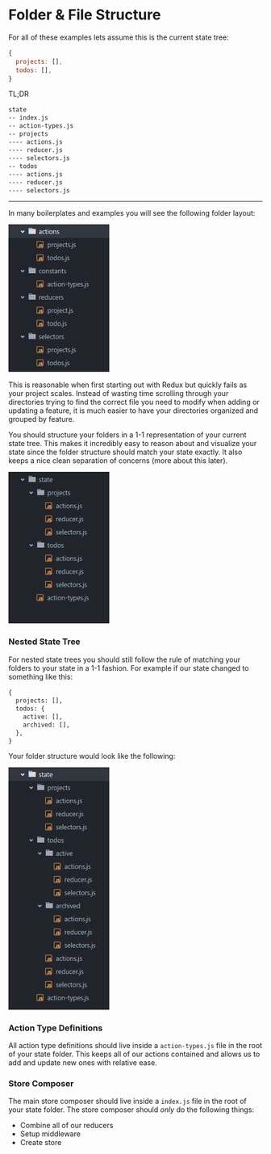 # Folder & File Structure

For all of these examples lets assume this is the current state tree:

```javascript
{
  projects: [],
  todos: [],
}
```

TL;DR

```
state
-- index.js
-- action-types.js
-- projects
---- actions.js
---- reducer.js
---- selectors.js
-- todos
---- actions.js
---- reducer.js
---- selectors.js
```
---

In many boilerplates and examples you will see the following folder layout:

<img src="images/folder-layout-bad.png" />

This is reasonable when first starting out with Redux but quickly fails as your project scales. Instead of wasting time scrolling through your directories trying to find the correct file you need to modify when adding or updating a feature, it is much easier to have your directories organized and grouped by feature.

You should structure your folders in a 1-1 representation of your current state tree. This makes it incredibly easy to reason about and visualize your state since the folder structure should match your state exactly. It also keeps a nice clean separation of concerns (more about this later).

<img src="images/folder-layout-good.png" />

### Nested State Tree

For nested state trees you should still follow the rule of matching your folders to your state in a 1-1 fashion. For example if our state changed to something like this:

```
{
  projects: [],
  todos: {
    active: [],
    archived: [],
  },
}
```

Your folder structure would look like the following:

<img src="images/folder-layout-nested.png" />

### Action Type Definitions

All action type definitions should live inside a `action-types.js` file in the root of your state folder. This keeps all of our actions contained and allows us to add and update new ones with relative ease.

### Store Composer

The main store composer should live inside a `index.js` file in the root of your state folder. The store composer should _only_ do the following things:

- Combine all of our reducers
- Setup middleware
- Create store
